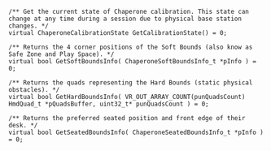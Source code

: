 	/** Get the current state of Chaperone calibration. This state can change at any time during a session due to physical base station changes. */
	virtual ChaperoneCalibrationState GetCalibrationState() = 0;

	/** Returns the 4 corner positions of the Soft Bounds (also know as Safe Zone and Play Space). */
	virtual bool GetSoftBoundsInfo( ChaperoneSoftBoundsInfo_t *pInfo ) = 0;

	/** Returns the quads representing the Hard Bounds (static physical obstacles). */
	virtual bool GetHardBoundsInfo( VR_OUT_ARRAY_COUNT(punQuadsCount) HmdQuad_t *pQuadsBuffer, uint32_t* punQuadsCount ) = 0;

	/** Returns the preferred seated position and front edge of their desk. */
	virtual bool GetSeatedBoundsInfo( ChaperoneSeatedBoundsInfo_t *pInfo ) = 0;
